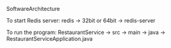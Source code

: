 SoftwareArchitecture

To start Redis server:
redis -> 32bit or 64bit -> redis-server

To run the program:
RestaurantService -> src -> main -> java -> RestaurantServiceApplication.java
